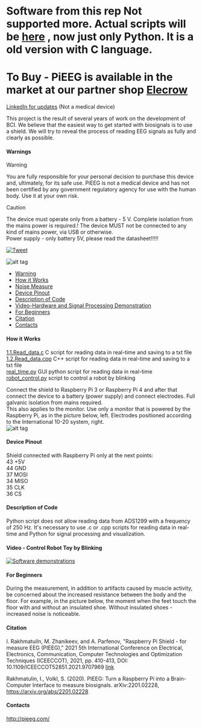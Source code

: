 # Software from this rep Not supported more. Actual scripts will be [here](https://github.com/pieeg-club) , now just only Python. It is a old version with C language.    


# To Buy - PiEEG is available in the market at our partner shop [Elecrow](https://pieeg.com/pieeg/)
[LinkedIn for updates]([https://www.linkedin.com/company/96475004/admin/feed/posts/](https://github.com/pieeg-club)) (Not a medical device)  


This project is the result of several years of work on the development of BCI. We believe that the easiest way to get started with biosignals is to use a shield.
We will try to reveal the process of reading EEG signals as fully and clearly as possible. 

#### Warnings
>[!WARNING]
> You are fully responsible for your personal decision to purchase this device and, ultimately, for its safe use. PiEEG is not a medical device and has not been certified by any government regulatory agency for use with the human body. Use it at your own risk.  

>[!CAUTION]
> The device must operate only from a battery - 5 V. Complete isolation from the mains power is required.! The device MUST not be connected to any kind of mains power, via USB or otherwise.   
> Power supply - only battery 5V, please read the datasheet!!!!!  

[![Tweet](https://img.shields.io/twitter/url/http/shields.io.svg?style=social)](https://twitter.com/intent/tweet?text=DIY%20Brain-Computer%20Interface%20PIEEG%20&url=https://github.com/Ildaron/EEGwithRaspberryPI&hashtags=RaspberryPI,EEG,python,opensource)

![alt tag](https://github.com/Ildaron/EEGwithRaspberryPI/blob/master/Supplementary%20files/fig.15...jpg "general view")​
-  [Warning](https://github.com/Ildaron/EEGwithRaspberryPI#warning)
-  [How it Works](https://github.com/Ildaron/EEGwithRaspberryPI/blob/master/README.md#how-it-works)
-  [Noise Measure](https://github.com/Ildaron/EEGwithRaspberryPI#noise-measure)
-  [Device Pinout](https://github.com/Ildaron/EEGwithRaspberryPI/blob/master/README.md#device-pinout)   
-  [Description of Code](https://github.com/Ildaron/EEGwithRaspberryPI/blob/master/README.md#description-of-code)
-  [Video-Hardware and Signal Processing Demonstration](https://github.com/Ildaron/EEGwithRaspberryPI/blob/master/README.md#video---hardware-and-signal-processing-demonstration) 
-  [For Beginners](https://github.com/Ildaron/EEGwithRaspberryPI/blob/master/README.md#for-beginners)        
-  [Citation](https://github.com/Ildaron/EEGwithRaspberryPI/blob/master/README.md#citation)   
-  [Contacts](https://github.com/Ildaron/EEGwithRaspberryPI#contacts)  

#### How it Works   
 [1.1.Read_data.c](https://github.com/Ildaron/EEGwithRaspberryPI/blob/master/1.1.Read_data.c) C script for reading data in real-time and saving to a txt file  
 [1.2.Read_data.cpp](https://github.com/Ildaron/EEGwithRaspberryPI/blob/master/1.2.Read_data.cpp) C++ script for reading data in real-time and saving to a txt file   
 [real_time.py](https://github.com/Ildaron/EEGwithRaspberryPI/blob/master/GUI/real_time.py) GUI python script for reading data in real-time    
 [robot_control.py](https://github.com/Ildaron/EEGwithRaspberryPI/blob/master/Robot_control/robot_control.py) script to control a robot by blinking  

Connect the shield to Raspberry Pi 3 or Raspberry Pi 4 and after that connect the device to a battery (power supply) and connect electrodes.
Full galvanic isolation from mains required.  
This also applies to the monitor. Use only a monitor that is powered by the Raspberry Pi, as in the picture below, left. Electrodes positioned according to the International 10-20 system, right.    
![alt tag](https://github.com/Ildaron/EEGwithRaspberryPI/blob/master/Supplementary%20files/fig.7.bmp "general view")​

#### Device Pinout  
Shield connected with Raspberry Pi only at the next points:     
  43  +5V  
  44  GND  
  37  MOSI  
  34  MISO  
  35  CLK  
  36  CS  

  
#### Description of Code  
Python script does not allow reading data from ADS1299 with a frequency of 250 Hz. It's necessary to use .c or .cpp scripts for reading data in real-time and Python for signal processing and visualization.   


#### Video - Control Robot Toy by Blinking  
[![Software demonstrations](https://github.com/Ildaron/EEGwithRaspberryPI/blob/master/Supplementary%20files/fig.18.jpg)](https://youtu.be/wNgCEKIXGUY)      


#### For Beginners
During the measurement, in addition to artifacts caused by muscle activity, be concerned about the increased resistance between the body and the floor. For example, in the picture below, the moment when the feet touch the floor with and without an insulated shoe. Without insulated shoes - increased noise is noticeable.




#### Citation  
I. Rakhmatuiln, M. Zhanikeev, and A. Parfenov, "Raspberry Pi Shield - for measure EEG (PIEEG)," 2021 5th International Conference on Electrical, Electronics, Communication, Computer Technologies and Optimization Techniques (ICEECCOT), 2021, pp. 410-413, DOI: 10.1109/ICEECCOT52851.2021.9707969  [link](https://ieeexplore.ieee.org/document/9707969)


Rakhmatulin, I., Volkl, S. (2020). PIEEG: Turn a Raspberry Pi into a Brain-Computer Interface to measure biosignals. arXiv:2201.02228, https://arxiv.org/abs/2201.02228  

#### Contacts  
http://pieeg.com/

